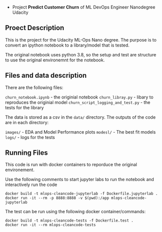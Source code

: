 - Project **Predict Customer Churn** of ML DevOps Engineer Nanodegree Udacity

## Proect Description
This is the project for the Udacity ML-Ops Nano degree.  The purpose is to
convert an ipython notebook to a library/model that is tested.

The original notebook uses python 3.8, so the setup and test are structure to
use the original environemnt for the notebook.

## Files and data description
There are the following files:

`churn_notebook.ipynb` - the originial notebook
`churn_libray.py` - libary to reproduces the originial model
`churn_script_logging_and_test.py` - the tests for the library

The data is stored as a csv in the `data/` directory.   The outputs of the code
are in each directory:

`images/` - EDA and Model Performance plots
`modesl/` - The best fit models
`logs/` - logs for the tests

## Running Files
This code is run with docker containers to reporduce the original environement.

Use the following comments to start jupyter labs to run the notebook and
interactively run the code

```
docker build -t mlops-cleancode-jupyterlab -f Dockerfile.jupyterlab .
docker run -it --rm -p 8888:8888 -v $(pwd):/app mlops-cleancode-jupyterlab
```

The test can be run using the following docker container/commands:

```
docker build -t mlops-cleancode-tests -f Dockerfile.test .
docker run -it --rm mlops-cleancode-tests
```